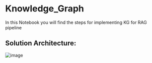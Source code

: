 # Knowledge_Graph

In this Notebook you will find the steps for implementing KG for RAG pipeline


## Solution Architecture:
![image](https://github.com/user-attachments/assets/1f766eec-9290-456b-afdd-e039f4f8f746)




